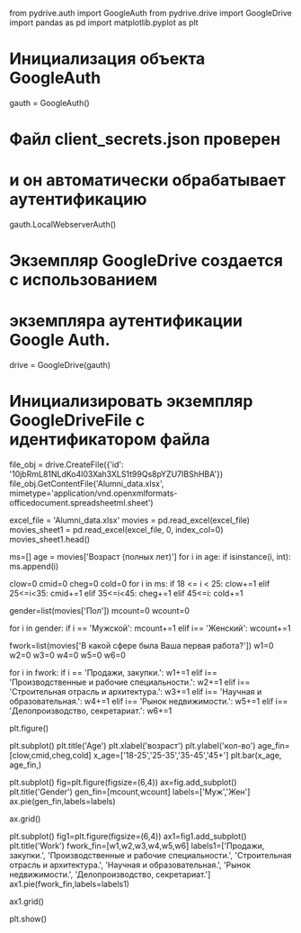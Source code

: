 from pydrive.auth import GoogleAuth
from pydrive.drive import GoogleDrive
import pandas as pd
import matplotlib.pyplot as plt

# Инициализация объекта GoogleAuth
gauth = GoogleAuth()

# Файл client_secrets.json проверен
# и он автоматически обрабатывает аутентификацию
gauth.LocalWebserverAuth()

# Экземпляр GoogleDrive создается с использованием
# экземпляра аутентификации Google Auth.
drive = GoogleDrive(gauth)

# Инициализировать экземпляр GoogleDriveFile с идентификатором файла
file_obj = drive.CreateFile({'id': '10jbRmL81NLdKo4l03Xah3XLS1t99Qs8pYZU7IBShHBA'})
file_obj.GetContentFile('Alumni_data.xlsx',
                        mimetype='application/vnd.openxmlformats-officedocument.spreadsheetml.sheet')

excel_file = 'Alumni_data.xlsx'
movies = pd.read_excel(excel_file)
movies_sheet1 = pd.read_excel(excel_file, 0, index_col=0)
movies_sheet1.head()

ms=[]
age = movies['Возраст (полных лет)']
for i in age:
    if isinstance(i, int):
        ms.append(i)

clow=0
cmid=0
cheg=0
cold=0
for i in ms:
    if 18 <= i < 25:
        clow+=1
    elif 25<=i<35:
        cmid+=1
    elif 35<=i<45:
        cheg+=1
    elif 45<=i:
        cold+=1

gender=list(movies['Пол'])
mcount=0
wcount=0

for i in gender:
    if i == 'Мужской':
        mcount+=1
    elif i== 'Женский':
        wcount+=1

fwork=list(movies['В какой сфере была Ваша первая работа?'])
w1=0
w2=0
w3=0
w4=0
w5=0
w6=0

for i in fwork:
    if i == 'Продажи, закупки.':
        w1+=1
    elif i== 'Производственные и рабочие специальности.':
        w2+=1
    elif i== 'Строительная отрасль и архитектура.':
        w3+=1
    elif i== 'Научная и образовательная.':
        w4+=1
    elif i== 'Рынок недвижимости.':
        w5+=1
    elif i== 'Делопроизводство, секретариат.':
        w6+=1

plt.figure()

plt.subplot()
plt.title('Age')
plt.xlabel('возраст')
plt.ylabel('кол-во')
age_fin= [clow,cmid,cheg,cold]
x_age=['18-25','25-35','35-45','45+']
plt.bar(x_age, age_fin,)


plt.subplot()
fig=plt.figure(figsize=(6,4))
ax=fig.add_subplot()
plt.title('Gender')
gen_fin=[mcount,wcount]
labels=['Муж','Жен']
ax.pie(gen_fin,labels=labels)

ax.grid()

plt.subplot()
fig1=plt.figure(figsize=(6,4))
ax1=fig1.add_subplot()
plt.title('Work')
fwork_fin=[w1,w2,w3,w4,w5,w6]
labels1=['Продажи, закупки.', 'Производственные и рабочие специальности.', 'Строительная отрасль и архитектура.',
        'Научная и образовательная.', 'Рынок недвижимости.', 'Делопроизводство, секретариат.']
ax1.pie(fwork_fin,labels=labels1)

ax1.grid()

plt.show()
